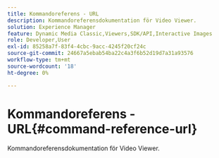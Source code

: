 ```yaml
---
title: Kommandoreferens - URL
description: Kommandoreferensdokumentation för Video Viewer.
solution: Experience Manager
feature: Dynamic Media Classic,Viewers,SDK/API,Interactive Images
role: Developer,User
exl-id: 85258a7f-83f4-4cbc-9acc-4245f20cf24c
source-git-commit: 24667a5ebab54ba22c4a3f6b52d19d7a31a93576
workflow-type: tm+mt
source-wordcount: '18'
ht-degree: 0%

---
```


# Kommandoreferens - URL{#command-reference-url}

Kommandoreferensdokumentation för Video Viewer.

